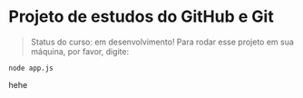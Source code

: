<h1>Projeto de estudos do GitHub e Git</h1>

> Status do curso: em desenvolvimento!
Para rodar esse projeto em sua máquina, por favor, digite:

```
node app.js
```

hehe
